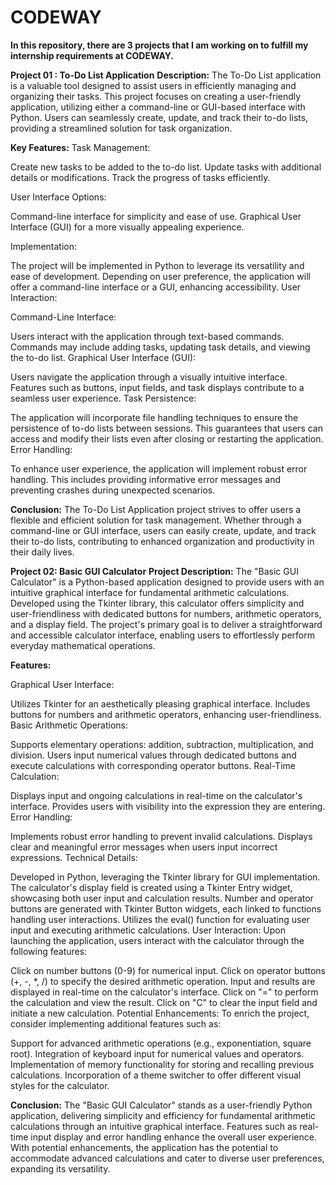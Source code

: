 # CODEWAY
**In this repository, there are 3 projects that I am working on to fulfill my internship requirements at CODEWAY.**

**Project 01 : To-Do List Application**
**Description:**
The To-Do List application is a valuable tool designed to assist users in efficiently managing and organizing their tasks. This project focuses on creating a user-friendly application, utilizing either a command-line or GUI-based interface with Python. Users can seamlessly create, update, and track their to-do lists, providing a streamlined solution for task organization.

**Key Features:**
Task Management:

Create new tasks to be added to the to-do list.
Update tasks with additional details or modifications.
Track the progress of tasks efficiently.

User Interface Options:

Command-line interface for simplicity and ease of use.
Graphical User Interface (GUI) for a more visually appealing experience.

Implementation:

The project will be implemented in Python to leverage its versatility and ease of development.
Depending on user preference, the application will offer a command-line interface or a GUI, enhancing accessibility.
User Interaction:

Command-Line Interface:

Users interact with the application through text-based commands.
Commands may include adding tasks, updating task details, and viewing the to-do list.
Graphical User Interface (GUI):

Users navigate the application through a visually intuitive interface.
Features such as buttons, input fields, and task displays contribute to a seamless user experience.
Task Persistence:

The application will incorporate file handling techniques to ensure the persistence of to-do lists between sessions. This guarantees that users can access and modify their lists even after closing or restarting the application.
Error Handling:

To enhance user experience, the application will implement robust error handling. This includes providing informative error messages and preventing crashes during unexpected scenarios.

**Conclusion:**
The To-Do List Application project strives to offer users a flexible and efficient solution for task management. Whether through a command-line or GUI interface, users can easily create, update, and track their to-do lists, contributing to enhanced organization and productivity in their daily lives.

**Project 02: Basic GUI Calculator**
**Project Description:**
The "Basic GUI Calculator" is a Python-based application designed to provide users with an intuitive graphical interface for fundamental arithmetic calculations. Developed using the Tkinter library, this calculator offers simplicity and user-friendliness with dedicated buttons for numbers, arithmetic operators, and a display field. The project's primary goal is to deliver a straightforward and accessible calculator interface, enabling users to effortlessly perform everyday mathematical operations.

**Features:**

Graphical User Interface:

Utilizes Tkinter for an aesthetically pleasing graphical interface.
Includes buttons for numbers and arithmetic operators, enhancing user-friendliness.
Basic Arithmetic Operations:

Supports elementary operations: addition, subtraction, multiplication, and division.
Users input numerical values through dedicated buttons and execute calculations with corresponding operator buttons.
Real-Time Calculation:

Displays input and ongoing calculations in real-time on the calculator's interface.
Provides users with visibility into the expression they are entering.
Error Handling:

Implements robust error handling to prevent invalid calculations.
Displays clear and meaningful error messages when users input incorrect expressions.
Technical Details:

Developed in Python, leveraging the Tkinter library for GUI implementation.
The calculator's display field is created using a Tkinter Entry widget, showcasing both user input and calculation results.
Number and operator buttons are generated with Tkinter Button widgets, each linked to functions handling user interactions.
Utilizes the eval() function for evaluating user input and executing arithmetic calculations.
User Interaction:
Upon launching the application, users interact with the calculator through the following features:

Click on number buttons (0-9) for numerical input.
Click on operator buttons (+, -, *, /) to specify the desired arithmetic operation.
Input and results are displayed in real-time on the calculator's interface.
Click on "=" to perform the calculation and view the result.
Click on "C" to clear the input field and initiate a new calculation.
Potential Enhancements:
To enrich the project, consider implementing additional features such as:

Support for advanced arithmetic operations (e.g., exponentiation, square root).
Integration of keyboard input for numerical values and operators.
Implementation of memory functionality for storing and recalling previous calculations.
Incorporation of a theme switcher to offer different visual styles for the calculator.

**Conclusion:**
The "Basic GUI Calculator" stands as a user-friendly Python application, delivering simplicity and efficiency for fundamental arithmetic calculations through an intuitive graphical interface. Features such as real-time input display and error handling enhance the overall user experience. With potential enhancements, the application has the potential to accommodate advanced calculations and cater to diverse user preferences, expanding its versatility.
